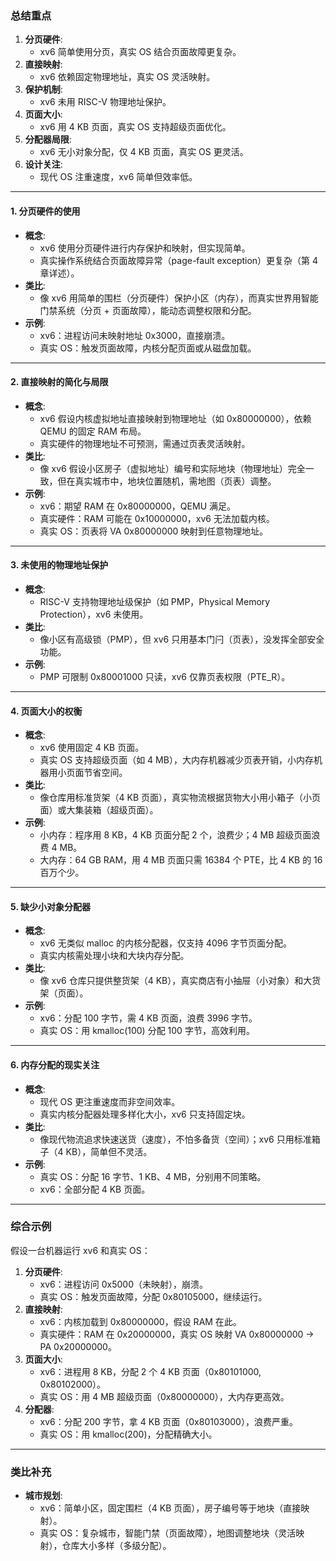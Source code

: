 ### 总结重点

1. **分页硬件**:
    - xv6 简单使用分页，真实 OS 结合页面故障更复杂。
2. **直接映射**:
    - xv6 依赖固定物理地址，真实 OS 灵活映射。
3. **保护机制**:
    - xv6 未用 RISC-V 物理地址保护。
4. **页面大小**:
    - xv6 用 4 KB 页面，真实 OS 支持超级页面优化。
5. **分配器局限**:
    - xv6 无小对象分配，仅 4 KB 页面，真实 OS 更灵活。
6. **设计关注**:
    - 现代 OS 注重速度，xv6 简单但效率低。
---

#### 1. **分页硬件的使用**

- **概念**:
    - xv6 使用分页硬件进行内存保护和映射，但实现简单。
    - 真实操作系统结合页面故障异常（page-fault exception）更复杂（第 4 章详述）。
- **类比**:
    - 像 xv6 用简单的围栏（分页硬件）保护小区（内存），而真实世界用智能门禁系统（分页 + 页面故障），能动态调整权限和分配。
- **示例**:
    - xv6：进程访问未映射地址 0x3000，直接崩溃。
    - 真实 OS：触发页面故障，内核分配页面或从磁盘加载。

---

#### 2. **直接映射的简化与局限**

- **概念**:
    - xv6 假设内核虚拟地址直接映射到物理地址（如 0x80000000），依赖 QEMU 的固定 RAM 布局。
    - 真实硬件的物理地址不可预测，需通过页表灵活映射。
- **类比**:
    - 像 xv6 假设小区房子（虚拟地址）编号和实际地块（物理地址）完全一致，但在真实城市中，地块位置随机，需地图（页表）调整。
- **示例**:
    - xv6：期望 RAM 在 0x80000000，QEMU 满足。
    - 真实硬件：RAM 可能在 0x10000000，xv6 无法加载内核。
    - 真实 OS：页表将 VA 0x80000000 映射到任意物理地址。

---

#### 3. **未使用的物理地址保护**

- **概念**:
    - RISC-V 支持物理地址级保护（如 PMP，Physical Memory Protection），xv6 未使用。
- **类比**:
    - 像小区有高级锁（PMP），但 xv6 只用基本门闩（页表），没发挥全部安全功能。
- **示例**:
    - PMP 可限制 0x80001000 只读，xv6 仅靠页表权限（PTE_R）。

---

#### 4. **页面大小的权衡**

- **概念**:
    - xv6 使用固定 4 KB 页面。
    - 真实 OS 支持超级页面（如 4 MB），大内存机器减少页表开销，小内存机器用小页面节省空间。
- **类比**:
    - 像仓库用标准货架（4 KB 页面），真实物流根据货物大小用小箱子（小页面）或大集装箱（超级页面）。
- **示例**:
    - 小内存：程序用 8 KB，4 KB 页面分配 2 个，浪费少；4 MB 超级页面浪费 4 MB。
    - 大内存：64 GB RAM，用 4 MB 页面只需 16384 个 PTE，比 4 KB 的 16 百万个少。

---

#### 5. **缺少小对象分配器**

- **概念**:
    - xv6 无类似 malloc 的内核分配器，仅支持 4096 字节页面分配。
    - 真实内核需处理小块和大块内存分配。
- **类比**:
    - 像 xv6 仓库只提供整货架（4 KB），真实商店有小抽屉（小对象）和大货架（页面）。
- **示例**:
    - xv6：分配 100 字节，需 4 KB 页面，浪费 3996 字节。
    - 真实 OS：用 kmalloc(100) 分配 100 字节，高效利用。

---

#### 6. **内存分配的现实关注**

- **概念**:
    - 现代 OS 更注重速度而非空间效率。
    - 真实内核分配器处理多样化大小，xv6 只支持固定块。
- **类比**:
    - 像现代物流追求快速送货（速度），不怕多备货（空间）；xv6 只用标准箱子（4 KB），简单但不灵活。
- **示例**:
    - 真实 OS：分配 16 字节、1 KB、4 MB，分别用不同策略。
    - xv6：全部分配 4 KB 页面。

---

### 综合示例

假设一台机器运行 xv6 和真实 OS：

1. **分页硬件**:
    - xv6：进程访问 0x5000（未映射），崩溃。
    - 真实 OS：触发页面故障，分配 0x80105000，继续运行。
2. **直接映射**:
    - xv6：内核加载到 0x80000000，假设 RAM 在此。
    - 真实硬件：RAM 在 0x20000000，真实 OS 映射 VA 0x80000000 -> PA 0x20000000。
3. **页面大小**:
    - xv6：进程用 8 KB，分配 2 个 4 KB 页面（0x80101000, 0x80102000）。
    - 真实 OS：用 4 MB 超级页面（0x80000000），大内存更高效。
4. **分配器**:
    - xv6：分配 200 字节，拿 4 KB 页面（0x80103000），浪费严重。
    - 真实 OS：用 kmalloc(200)，分配精确大小。

---

### 类比补充

- **城市规划**:
    - xv6：简单小区，固定围栏（4 KB 页面），房子编号等于地块（直接映射）。
    - 真实 OS：复杂城市，智能门禁（页面故障），地图调整地块（灵活映射），仓库大小多样（多级分配）。